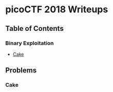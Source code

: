 # picoCTF 2018 Writeups
## Table of Contents
### Binary Exploitation
* [Cake](#Cake)

## Problems
### Cake
